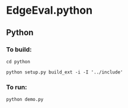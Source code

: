 # EdgeEval.python

## Python

### To build:
`cd python`

`python setup.py build_ext -i -I '../include'`

### To run:

`python demo.py`
